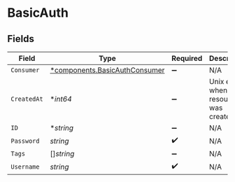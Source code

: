 # BasicAuth


## Fields

| Field                                                                         | Type                                                                          | Required                                                                      | Description                                                                   |
| ----------------------------------------------------------------------------- | ----------------------------------------------------------------------------- | ----------------------------------------------------------------------------- | ----------------------------------------------------------------------------- |
| `Consumer`                                                                    | [*components.BasicAuthConsumer](../../models/components/basicauthconsumer.md) | :heavy_minus_sign:                                                            | N/A                                                                           |
| `CreatedAt`                                                                   | **int64*                                                                      | :heavy_minus_sign:                                                            | Unix epoch when the resource was created.                                     |
| `ID`                                                                          | **string*                                                                     | :heavy_minus_sign:                                                            | N/A                                                                           |
| `Password`                                                                    | *string*                                                                      | :heavy_check_mark:                                                            | N/A                                                                           |
| `Tags`                                                                        | []*string*                                                                    | :heavy_minus_sign:                                                            | N/A                                                                           |
| `Username`                                                                    | *string*                                                                      | :heavy_check_mark:                                                            | N/A                                                                           |
